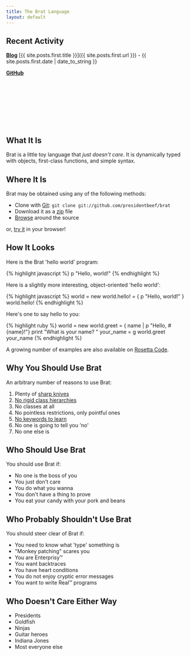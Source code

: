 ```yaml
---
title: The Brat Language
layout: default
---
```

<script language="javascript" src="http://ajax.googleapis.com/ajax/libs/jquery/1.4.3/jquery.min.js" type="text/javascript"></script>
<script src="js/jquery.github_badge.js"></script>
<script src="js/index_github.js" type="text/javascript"></script>
<link href="style/tweet.css" media="all" rel="stylesheet" type="text/css" />
<link rel="stylesheet" href="style/jquery.github_badge.css" />

## Recent Activity


<a href="http://brat-lang.org/blog"><b>Blog</b></a>
[{{ site.posts.first.title }}]({{ site.posts.first.url }}) - {{ site.posts.first.date | date_to_string }}

<a href="http://github.com/presidentbeef/brat"><b>GitHub</b></a>
<div id="github" style="height: 88px">

</div>
<div style="clear:both">&nbsp;</div>
<img src="http://try.brat-lang.org/images/status.png" style="margin-right: 5px;top: 10px;height: 13px;" /><span id="statusmessage"></span>

## What It Is

Brat is a little toy language that _just doesn't care_. It is dynamically typed with objects, first-class functions, and simple syntax.

## Where It Is

Brat may be obtained using any of the following methods:

* Clone with [Git](http://git-scm.com):  `git clone git://github.com/presidentbeef/brat`
* Download it as a [zip](https://github.com/presidentbeef/brat/archive/master.zip) file
* [Browse](http://github.com/presidentbeef/brat/tree/master) around the source

or, [try it](http://try.brat-lang.org/) in your browser!

## How It Looks

Here is the Brat 'hello world' program:

{% highlight javascript %}
p "Hello, world!"
{% endhighlight %}

Here is a slightly more interesting, object-oriented 'hello world':

{% highlight javascript %}
world = new
world.hello! = { p "Hello, world!" }
world.hello!
{% endhighlight %}

Here's one to say hello to you:

{% highlight ruby %}
world = new
world.greet = { name | p "Hello, #{name}!"}
print "What is your name? "
your_name = g
world.greet your_name
{% endhighlight %}

A growing number of examples are also available on [Rosetta Code](http://rosettacode.org/wiki/Brat).

## Why You Should Use Brat

An arbitrary number of reasons to use Brat:
  
1. Plenty of [sharp knives](http://groups.google.com/group/comp.lang.ruby/msg/f005724cd8961f4b)
2. [No rigid class hierarchies](http://java.sun.com/javase/6/docs/api/)
3. No classes at all
4. No pointless restrictions, only pointful ones
5. [No keywords to learn](http://www.cppreference.com/wiki/keywords/start "C++ Keywords")
6. No one is going to tell you 'no'
7. No one else is

## Who Should Use Brat

You should use Brat if:

* No one is the boss of you
* You just don't care
* You do what you wanna
* You don't have a thing to prove
* You eat your candy with your pork and beans

## Who Probably Shouldn't Use Brat

You should steer clear of Brat if:

* You need to know what 'type' something is
* "Monkey patching" scares you
* You are Enterprisy&trade;
* You want backtraces
* You have heart conditions
* You do not enjoy cryptic error messages
* You want to write Real&trade; programs

## Who Doesn't Care Either Way

* Presidents
* Goldfish
* Ninjas
* Guitar heroes
* Indiana Jones
* Most everyone else
